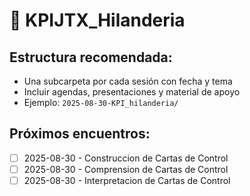 # 📅 KPIJTX_Hilanderia

## Estructura recomendada:
- Una subcarpeta por cada sesión con fecha y tema
- Incluir agendas, presentaciones y material de apoyo
- Ejemplo: `2025-08-30-KPI_hilanderia/`

## Próximos encuentros:
- [ ] 2025-08-30 - Construccion de Cartas de Control
- [ ] 2025-08-30 - Comprension de Cartas de Control
- [ ] 2025-08-30 - Interpretacion de Cartas de Control
